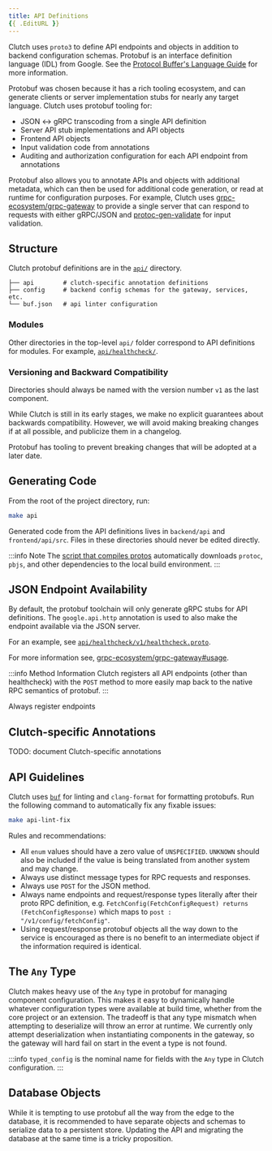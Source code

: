 ```yaml
---
title: API Definitions
{{ .EditURL }}
---
```


Clutch uses `proto3` to define API endpoints and objects in addition to backend configuration schemas. Protobuf is an interface definition language (IDL) from Google. See the [Protocol Buffer's Language Guide](https://protobuf.dev/programming-guides/proto3/) for more information.

Protobuf was chosen because it has a rich tooling ecosystem, and can generate clients or server implementation stubs for nearly any target language. Clutch uses protobuf tooling for:
- JSON <-> gRPC transcoding from a single API definition
- Server API stub implementations and API objects
- Frontend API objects
- Input validation code from annotations
- Auditing and authorization configuration for each API endpoint from annotations

Protobuf also allows you to annotate APIs and objects with additional metadata, which can then be used for additional code generation, or read at runtime for configuration purposes. For example, Clutch uses [grpc-ecosystem/grpc-gateway](https://github.com/grpc-ecosystem/grpc-gateway) to provide a single server that can respond to requests with either gRPC/JSON and [protoc-gen-validate](https://github.com/envoyproxy/protoc-gen-validate) for input validation.

## Structure

Clutch protobuf definitions are in the [`api/`](https://github.com/lyft/clutch/blob/main/api) directory.

```
├── api        # clutch-specific annotation definitions
├── config     # backend config schemas for the gateway, services, etc.
└── buf.json   # api linter configuration   
```

### Modules

Other directories in the top-level `api/` folder correspond to API definitions for modules. For example, [`api/healthcheck/`](https://github.com/lyft/clutch/blob/main/api/healthcheck/v1/healthcheck.proto).

### Versioning and Backward Compatibility

Directories should always be named with the version number `v1` as the last component.

While Clutch is still in its early stages, we make no explicit guarantees about backwards compatibility. However, we will avoid making breaking changes if at all possible, and publicize them in a changelog.

Protobuf has tooling to prevent breaking changes that will be adopted at a later date.

## Generating Code

From the root of the project directory, run:

```bash
make api
```

Generated code from the API definitions lives in `backend/api` and `frontend/api/src`. Files in these directories should never be edited directly.

:::info Note
The [script that compiles protos](https://github.com/lyft/clutch/blob/main/tools/compile-protos.sh) automatically downloads `protoc`, `pbjs`, and other dependencies to the local build environment.
:::

## JSON Endpoint Availability

By default, the protobuf toolchain will only generate gRPC stubs for API definitions. The `google.api.http` annotation is used to also make the endpoint available via the JSON server. 

For an example, see [`api/healthcheck/v1/healthcheck.proto`](https://github.com/lyft/clutch/blob/main/api/healthcheck/v1/healthcheck.proto).

For more information see, [grpc-ecosystem/grpc-gateway#usage](https://github.com/grpc-ecosystem/grpc-gateway#usage).

:::info Method Information
Clutch registers all API endpoints (other than healthcheck) with the `POST` method to more easily map back to the native RPC semantics of protobuf.
:::

Always register endpoints

## Clutch-specific Annotations

TODO: document Clutch-specific annotations

## API Guidelines

Clutch uses [`buf`](https://buf.build/docs/introduction) for linting and `clang-format` for formatting protobufs. Run the following command to automatically fix any fixable issues:

```bash
make api-lint-fix
```

Rules and recommendations:
- All `enum` values should have a zero value of `UNSPECIFIED`. `UNKNOWN` should also be included if the value is being translated from another system and may change.
- Always use distinct message types for RPC requests and responses.
- Always use `POST` for the JSON method.
- Always name endpoints and request/response types literally after their proto RPC definition, e.g. `FetchConfig(FetchConfigRequest) returns (FetchConfigResponse)` which maps to `post : "/v1/config/fetchConfig"`.
- Using request/response protobuf objects all the way down to the service is encouraged as there is no benefit to an intermediate object if the information required is identical.

## The `Any` Type
Clutch makes heavy use of the `Any` type in protobuf for managing component configuration. This makes it easy to dynamically handle whatever configuration types were available at build  time, whether from the core project or an extension. The tradeoff is that any type mismatch when attempting to deserialize will throw an error at runtime. We currently only attempt deserialization when instantiating components in the gateway, so the gateway will hard fail on start in the event a type is not found.

:::info
`typed_config` is the nominal name for fields with the `Any` type in Clutch configuration.
:::

## Database Objects

While it is tempting to use protobuf all the way from the edge to the database, it is recommended to have separate objects and schemas to serialize data to a persistent store. Updating the API and migrating the database at the same time is a tricky proposition.
